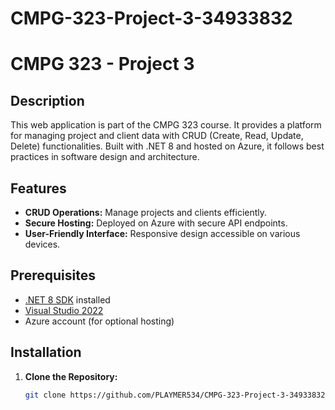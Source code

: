# CMPG-323-Project-3-34933832
# CMPG 323 - Project 3

## Description
This web application is part of the CMPG 323 course. It provides a platform for managing project and client data with CRUD (Create, Read, Update, Delete) functionalities. Built with .NET 8 and hosted on Azure, it follows best practices in software design and architecture.

## Features
- **CRUD Operations:** Manage projects and clients efficiently.
- **Secure Hosting:** Deployed on Azure with secure API endpoints.
- **User-Friendly Interface:** Responsive design accessible on various devices.

## Prerequisites
- [.NET 8 SDK](https://dotnet.microsoft.com/download) installed
- [Visual Studio 2022](https://visualstudio.microsoft.com/) 
- Azure account (for optional hosting)

## Installation
1. **Clone the Repository:**
   ```bash
   git clone https://github.com/PLAYMER534/CMPG-323-Project-3-34933832.git
